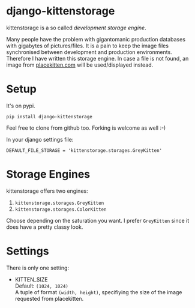 # django-kittenstorage
kittenstorage is a so called _development storage engine_.

Many people have the problem with gigantomanic production databases with 
gigabytes of pictures/files. It is a pain to keep the image files synchronised 
between development and production environments.  
Therefore I have written this storage engine. In case a file is not found, 
an image from [placekitten.com](http://placekitten.com/) will be used/displayed
instead.

# Setup
It's on pypi.

    pip install django-kittenstorage

Feel free to clone from github too. Forking is welcome as well :-)

In your django settings file:

    DEFAULT_FILE_STORAGE = 'kittenstorage.storages.GreyKitten'

# Storage Engines
kittenstorage offers two engines:

1. `kittenstorage.storages.GreyKitten`
2. `kittenstorage.storages.ColorKitten`

Choose depending on the saturation you want. I prefer `GreyKitten` since it 
does have a pretty classy look.

# Settings
There is only one setting:

* KITTEN\_SIZE  
  Default: `(1024, 1024)`  
  A tuple of format `(width, height)`, specifiying the size of the image 
  requested from placekitten.
